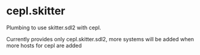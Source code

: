 # cepl.skitter

Plumbing to use skitter.sdl2 with cepl.

Currently provides only cepl.skitter.sdl2, more systems will be added when more hosts for cepl are added
